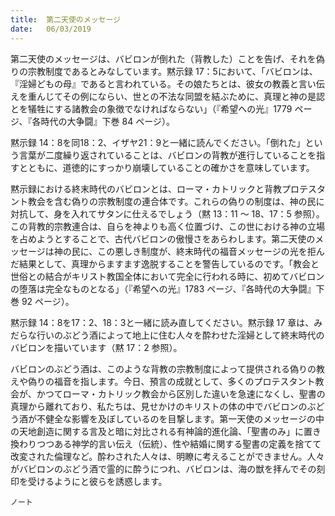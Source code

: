 ```yaml
---
title:  第二天使のメッセージ
date:   06/03/2019
---
```


第二天使のメッセージは、バビロンが倒れた（背教した）ことを告げ、それを偽りの宗教制度であるとみなしています。黙示録 17：5において、「バビロンは、『淫婦どもの母』であると言われている。その娘たちとは、彼女の教義と言い伝えを重んじてその例にならい、世との不法な同盟を結ぶために、真理と神の是認とを犠牲にする諸教会の象徴でなければならない」（『希望への光』1779 ページ、『各時代の大争闘』下巻 84 ページ）。

黙示録 14：8を同18：2、イザヤ21：9と一緒に読んでください。「倒れた」という言葉が二度繰り返されていることは、バビロンの背教が進行していることを指すとともに、道徳的にすっかり崩壊していることの確かさを意味しています。

黙示録における終末時代のバビロンとは、ローマ・カトリックと背教プロテスタント教会を含む偽りの宗教制度の連合体です。これらの偽りの制度は、神の民に対抗して、身を入れてサタンに仕えるでしょう（黙 13：11 ～ 18、17：5 参照）。この背教的宗教連合は、自らを神よりも高く位置づけ、この世における神の立場を占めようとすることで、古代バビロンの傲慢さをあらわします。第二天使のメッセージは神の民に、この悪しき制度が、終末時代の福音メッセージの光を拒んだ結果として、真理からますます逸脱することを警告しているのです。「教会と世俗との結合がキリスト教国全体において完全に行われる時に、初めてバビロンの堕落は完全なものとなる」（『希望への光』1783 ページ、『各時代の大争闘』下巻 92 ページ）。

黙示録 14：8を17：2、18：3と一緒に読み直してください。黙示録 17 章は、みだらな行いのぶどう酒によって地上に住む人々を酔わせた淫婦として終末時代のバビロンを描いています（黙 17：2 参照）。

バビロンのぶどう酒は、このような背教の宗教制度によって提供される偽りの教えや偽りの福音を指します。今日、預言の成就として、多くのプロテスタント教会が、かつてローマ・カトリック教会から区別した違いを急速になくし、聖書の真理から離れており、私たちは、見せかけのキリストの体の中でバビロンのぶどう酒が不健全な影響を及ぼしているのを目撃します。第一天使のメッセージの中の天地創造に関する言及と暗に対比される有神論的進化論、「聖書のみ」に置き換わりつつある神学的言い伝え（伝統）、性や結婚に関する聖書の定義を捨てて改変された倫理など。酔わされた人々は、明瞭に考えることができません。人々がバビロンのぶどう酒で霊的に酔うにつれ、バビロンは、海の獣を拝んでその刻印を受けるようにと彼らを誘惑します。

`ノート`